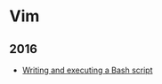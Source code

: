Vim
===

2016
----
* [Writing and executing a Bash script](blog/2016/04/bash-writing-and-executing-a-script.md)
